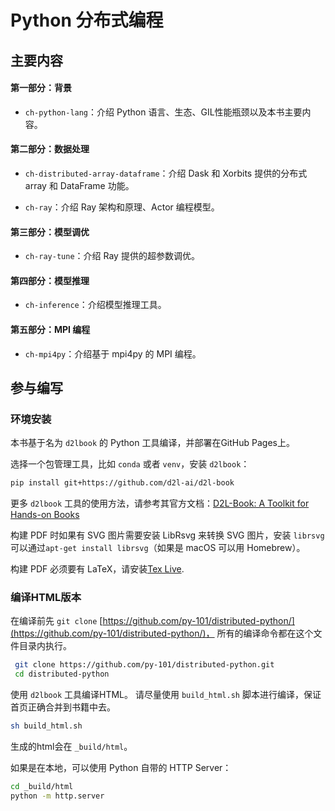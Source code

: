 # Python 分布式编程

## 主要内容

#### 第一部分：背景

* `ch-python-lang`：介绍 Python 语言、生态、GIL性能瓶颈以及本书主要内容。

#### 第二部分：数据处理

* `ch-distributed-array-dataframe`：介绍 Dask 和 Xorbits 提供的分布式 array 和 DataFrame 功能。

* `ch-ray`：介绍 Ray 架构和原理、Actor 编程模型。

#### 第三部分：模型调优

* `ch-ray-tune`：介绍 Ray 提供的超参数调优。

#### 第四部分：模型推理

* `ch-inference`：介绍模型推理工具。

#### 第五部分：MPI 编程

* `ch-mpi4py`：介绍基于 mpi4py 的 MPI 编程。

## 参与编写

### 环境安装

本书基于名为 `d2lbook` 的 Python 工具编译，并部署在GitHub Pages上。

选择一个包管理工具，比如 `conda` 或者 `venv`，安装 `d2lbook`：

```bash
pip install git+https://github.com/d2l-ai/d2l-book
```

更多 `d2lbook` 工具的使用方法，请参考其官方文档：[D2L-Book: A Toolkit for Hands-on Books](https://book.d2l.ai/)

构建 PDF 时如果有 SVG 图片需要安装 LibRsvg 来转换 SVG 图片，安装 `librsvg` 可以通过`apt-get install librsvg`（如果是 macOS 可以用 Homebrew）。

构建 PDF 必须要有 LaTeX，请安装[Tex Live](https://www.tug.org/texlive/).

### 编译HTML版本

在编译前先 `git clone` [https://github.com/py-101/distributed-python/](https://github.com/py-101/distributed-python/)， 所有的编译命令都在这个文件目录内执行。

```bash
 git clone https://github.com/py-101/distributed-python.git
 cd distributed-python
```

使用 `d2lbook` 工具编译HTML。 请尽量使用 `build_html.sh` 脚本进行编译，保证首页正确合并到书籍中去。

```bash
sh build_html.sh
```

生成的html会在 `_build/html`。

如果是在本地，可以使用 Python 自带的 HTTP Server：

```bash
cd _build/html
python -m http.server
```
